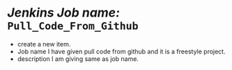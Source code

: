 # *Jenkins Job name:* `Pull_Code_From_Github`

- create a new item.
- Job name I have given pull code from github and it is a freestyle project.
- description I am giving same as job name.

